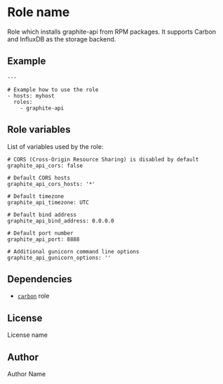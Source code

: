 Role name
=========

Role which installs graphite-api from RPM packages. It supports Carbon and
InfluxDB as the storage backend.


Example
-------

```
---

# Example how to use the role
- hosts: myhost
  roles:
    - graphite-api
```


Role variables
--------------

List of variables used by the role:

```
# CORS (Cross-Origin Resource Sharing) is disabled by default
graphite_api_cors: false

# Default CORS hosts
graphite_api_cors_hosts: '*'

# Default timezone
graphite_api_timezone: UTC

# Default bind address
graphite_api_bind_address: 0.0.0.0

# Default port number
graphite_api_port: 8888

# Additional gunicorn command line options
graphite_api_gunicorn_options: ''
```


Dependencies
------------

* [`carbon`](https://github.com/picotrading/ansible-carbon) role


License
-------

License name


Author
------

Author Name
